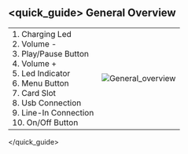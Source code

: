 ## <quick_guide> General Overview

|  |  |
|:-------|:-------|
|1.	Charging Led <Br> 2. Volume - <Br> 3.	Play/Pause Button <Br> 4. Volume + <Br> 5. Led Indicator  <Br> 6.	Menu Button <Br> 7.	Card Slot<Br> 8.	Usb Connection <Br> 9.	Line-In Connection <Br> 10. On/Off Button <Br>|![General_overview](http://static.energysistem.com/images/manuals/42026/53a15f5c56902.jpg)|
</quick_guide>
